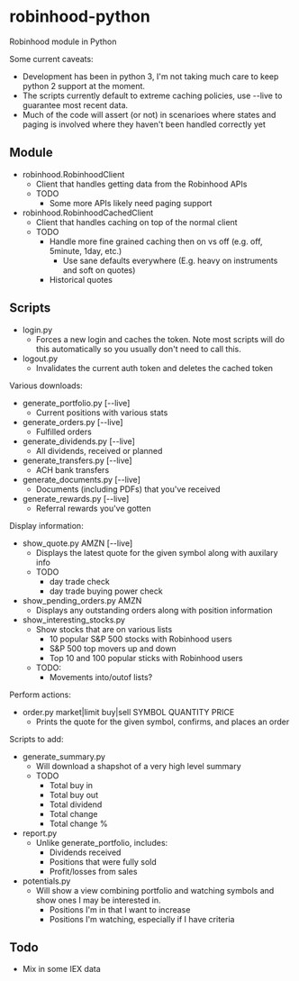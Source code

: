 # robinhood-python
Robinhood module in Python

Some current caveats:
* Development has been in python 3, I'm not taking much care to keep python 2 support at the moment.
* The scripts currently default to extreme caching policies, use --live to guarantee most recent data.
* Much of the code will assert (or not) in scenarioes where states and paging is involved where they haven't been handled correctly yet

## Module

* robinhood.RobinhoodClient
  * Client that handles getting data from the Robinhood APIs
  * TODO
    * Some more APIs likely need paging support
* robinhood.RobinhoodCachedClient
  * Client that handles caching on top of the normal client
  * TODO
    * Handle more fine grained caching then on vs off (e.g. off, 5minute, 1day, etc.)
      * Use sane defaults everywhere (E.g. heavy on instruments and soft on quotes)
    * Historical quotes

## Scripts

* login.py
  * Forces a new login and caches the token. Note most scripts will do this
    automatically so you usually don't need to call this.
* logout.py
  * Invalidates the current auth token and deletes the cached token

Various downloads:
* generate_portfolio.py [--live]
  * Current positions with various stats
* generate_orders.py [--live]
  * Fulfilled orders
* generate_dividends.py [--live]
  * All dividends, received or planned
* generate_transfers.py [--live]
  * ACH bank transfers
* generate_documents.py [--live]
  * Documents (including PDFs) that you've received
* generate_rewards.py [--live]
  * Referral rewards you've gotten

Display information:
* show_quote.py AMZN [--live]
  * Displays the latest quote for the given symbol along with auxilary info
  * TODO
    * day trade check
    * day trade buying power check
* show_pending_orders.py AMZN
  * Displays any outstanding orders along with position information
* show_interesting_stocks.py
  * Show stocks that are on various lists
    * 10 popular S&P 500 stocks with Robinhood users
    * S&P 500 top movers up and down
    * Top 10 and 100 popular sticks with Robinhood users
  * TODO:
    * Movements into/outof lists?

Perform actions:
* order.py market|limit buy|sell SYMBOL QUANTITY PRICE
  * Prints the quote for the given symbol, confirms, and places an order

Scripts to add:
* generate_summary.py
  * Will download a shapshot of a very high level summary
  * TODO
    * Total buy in
    * Total buy out
    * Total dividend
    * Total change
    * Total change %
* report.py
  * Unlike generate_portfolio, includes:
    * Dividends received
    * Positions that were fully sold
    * Profit/losses from sales
* potentials.py
  * Will show a view combining portfolio and watching symbols and show ones I may be interested in.
    * Positions I'm in that I want to increase
    * Positions I'm watching, especially if I have criteria

## Todo

* Mix in some IEX data
